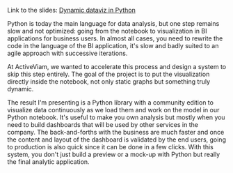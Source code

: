 Link to the slides: [Dynamic dataviz in Python](https://www.slideshare.net/ThibaultDerousseaux/dynamic-dataviz-in-python)

Python is today the main language for data analysis, but one step remains slow and not optimized: going from the notebook to visualization in BI applications for business users.
In almost all cases, you need to rewrite the code in the language of the BI application, it's slow and badly suited to an agile approach with successive iterations.

At ActiveViam, we wanted to accelerate this process and design a system to skip this step entirely.
The goal of the project is to put the visualization directly inside the notebook, not only static graphs but something truly dynamic.

The result I'm presenting is a Python library with a community edition to visualize data continuously as we load them and work on the model in our Python notebook.
It's useful to make you own analysis but mostly when you need to build dashboards that will be used by other services in the company.
The back-and-forths with the business are much faster and once the content and layout of the dashboard is validated by the end users, going to production is also quick since it can be done in a few clicks.
With this system, you don't just build a preview or a mock-up with Python but really the final analytic application.
